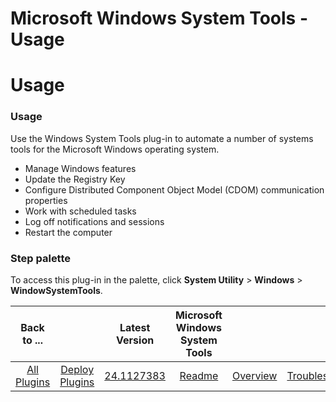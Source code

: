 
Microsoft Windows System Tools - Usage
======================================

# Usage



### Usage




 


Use the Windows System Tools plug-in to automate a number of systems tools for the Microsoft Windows 
operating system.


* Manage Windows features
* Update the Registry Key
* Configure Distributed Component Object Model 
(CDOM) communication properties
* Work with scheduled tasks
* Log off notifications and sessions
* Restart the computer




### **Step palette**


To access this plug-in in the palette, click **System Utility** > **Windows** > 
**WindowSystemTools**.




|Back to ...||Latest Version|Microsoft Windows System Tools |||||
| :---: | :---: | :---: | :---: | :---: | :---: | :---: | :---: |
|[All Plugins](../../index.md)|[Deploy Plugins](../README.md)|[24.1127383](https://raw.githubusercontent.com/UrbanCode/IBM-UCD-PLUGINS/main/files/WindowsSystemTools/ucd-WindowsSystemTools-24.1127383.zip)|[Readme](README.md)|[Overview](overview.md)|[Troubleshooting](troubleshooting.md)|[Steps](steps.md)|[Downloads](downloads.md)|

